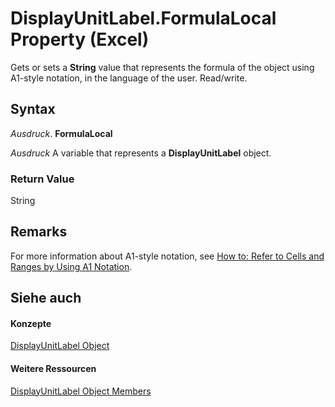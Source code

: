 
# DisplayUnitLabel.FormulaLocal Property (Excel)

Gets or sets a  **String** value that represents the formula of the object using A1-style notation, in the language of the user. Read/write.


## Syntax

 _Ausdruck_. **FormulaLocal**

 _Ausdruck_ A variable that represents a **DisplayUnitLabel** object.


### Return Value

String


## Remarks

For more information about A1-style notation, see [How to: Refer to Cells and Ranges by Using A1 Notation](c98741c5-465e-137f-872d-185a20068d4a.md).


## Siehe auch


#### Konzepte


[DisplayUnitLabel Object](522dea6a-114f-3e0f-f8ae-6c2667c733dd.md)
#### Weitere Ressourcen


[DisplayUnitLabel Object Members](http://msdn.microsoft.com/library/e436232b-ac1e-0f9f-60d5-527c4b2b50f2%28Office.15%29.aspx)